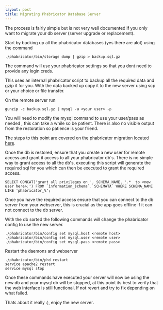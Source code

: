```yaml
---
layout: post
title: Migrating Phabricator Database Server
---
```


The process is fairly simple but is not very well documented if you only want to migrate your db server (server upgrade or replacement).

Start by backing up all the phabricator databases (yes there are alot) using the command 

	./phabricator/bin/storage dump | gzip > backup.sql.gz

The command will use your phabricator settings so that you dont need to provide any login creds.

This uses an internal phabricator script to backup all the required data and gzip it for you.
With the data backed up copy it to the new server using scp or your choice or file transfer.

On the remote server run 

	gunzip -c backup.sql.gz | mysql -u <your user> -p

You will need to modify the mysql command to use your user/pass as needed , this can take a while so be patient. There is also no visible output from the restoration so patience is your friend.

The steps to this point are covered on the phabricator migration located [here](https://secure.phabricator.com/book/phabricator/article/configuring_backups/).

Once the db is restored, ensure that you create a new user for remote access and grant it access to all your phabricator db's. There is no simple way to grant access to all the db's, executing this script will generate the required sql for you which can then be executed to grant the required access.

	SELECT CONCAT('grant all privileges on ', SCHEMA_NAME, '.*  to <new user here>;') FROM `information_schema`.`SCHEMATA` WHERE SCHEMA_NAME LIKE 'phabricator_%';

Once you have the required access ensure that you can connect to the db server from your webserver, this is crucial as the app goes offline if it can not connect to the db server.

With the db sorted the following commands will change the phabricator config to use the new server.

	./phabricator/bin/config set mysql.host <remote host>
	./phabricator/bin/config set mysql.user <remote user>
	./phabricator/bin/config set mysql.pass <remote pass>

Restart the daemons and webserver 

	./phabricator/bin/phd restart
	service apache2 restart
	service mysql stop

Once these commands have executed your server will now be using the new db and your mysql db will be stopped, at this point its best to verify that the web interface is still functional. If not revert and try to fix depending on what failed.

Thats about it really :), enjoy the new server.